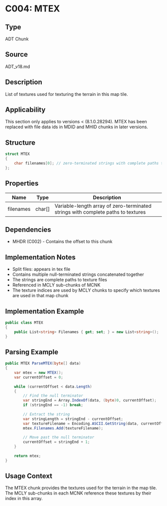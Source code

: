 # C004: MTEX

## Type
ADT Chunk

## Source
ADT_v18.md

## Description
List of textures used for texturing the terrain in this map tile.

## Applicability
This section only applies to versions < (8.1.0.28294). MTEX has been replaced with file data ids in MDID and MHID chunks in later versions.

## Structure
```csharp
struct MTEX 
{ 
    char filenames[0]; // zero-terminated strings with complete paths to textures. Referenced in MCLY.
};
```

## Properties
| Name | Type | Description |
|------|------|-------------|
| filenames | char[] | Variable-length array of zero-terminated strings with complete paths to textures |

## Dependencies
- MHDR (C002) - Contains the offset to this chunk

## Implementation Notes
- Split files: appears in tex file
- Contains multiple null-terminated strings concatenated together
- The strings are complete paths to texture files
- Referenced in MCLY sub-chunks of MCNK
- The texture indices are used by MCLY chunks to specify which textures are used in that map chunk

## Implementation Example
```csharp
public class MTEX
{
    public List<string> Filenames { get; set; } = new List<string>();
}
```

## Parsing Example
```csharp
public MTEX ParseMTEX(byte[] data)
{
    var mtex = new MTEX();
    var currentOffset = 0;
    
    while (currentOffset < data.Length)
    {
        // Find the null terminator
        var stringEnd = Array.IndexOf(data, (byte)0, currentOffset);
        if (stringEnd == -1) break;
        
        // Extract the string
        var stringLength = stringEnd - currentOffset;
        var textureFilename = Encoding.ASCII.GetString(data, currentOffset, stringLength);
        mtex.Filenames.Add(textureFilename);
        
        // Move past the null terminator
        currentOffset = stringEnd + 1;
    }
    
    return mtex;
}
```

## Usage Context
The MTEX chunk provides the textures used for the terrain in the map tile. The MCLY sub-chunks in each MCNK reference these textures by their index in this array. 